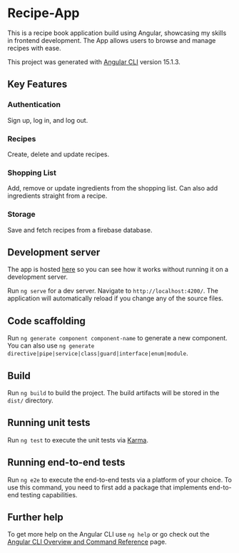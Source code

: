 # Recipe-App

This is a recipe book application build using Angular, showcasing my skills in frontend development. The App allows users to browse and manage recipes with ease.

This project was generated with [Angular CLI](https://github.com/angular/angular-cli) version 15.1.3.

## Key Features 

### Authentication 

Sign up, log in, and log out.

### Recipes

Create, delete and update recipes.

### Shopping List

Add, remove or update ingredients from the shopping list. Can also add ingredients straight from a recipe.

### Storage

Save and fetch recipes from a firebase database.

## Development server

The app is hosted [here](https://recipe-app-project-98dbb.web.app/auth) so you can see how it works without running it on a development server.

Run `ng serve` for a dev server. Navigate to `http://localhost:4200/`. The application will automatically reload if you change any of the source files.

## Code scaffolding

Run `ng generate component component-name` to generate a new component. You can also use `ng generate directive|pipe|service|class|guard|interface|enum|module`.

## Build

Run `ng build` to build the project. The build artifacts will be stored in the `dist/` directory.

## Running unit tests

Run `ng test` to execute the unit tests via [Karma](https://karma-runner.github.io).

## Running end-to-end tests

Run `ng e2e` to execute the end-to-end tests via a platform of your choice. To use this command, you need to first add a package that implements end-to-end testing capabilities.

## Further help

To get more help on the Angular CLI use `ng help` or go check out the [Angular CLI Overview and Command Reference](https://angular.io/cli) page.
